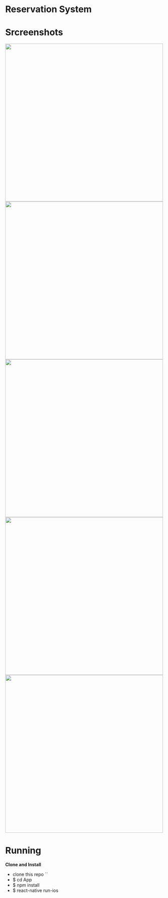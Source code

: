 # Reservation System


<H1>Srcreenshots</H1>

<img src="screenshots/Simulator Screen Shot - iPhone XR - 2019-02-20 at 01.40.30.png" width=500/>

<img src="screenshots/Simulator Screen Shot - iPhone XR - 2019-02-20 at 01.40.31.png" width=500/>

<img src="screenShots/Simulator Screen Shot - iPhone XR - 2019-02-20 at 02.02.58.png" width=500/>

<img src="screenShots/Simulator Screen Shot - iPhone XR - 2019-02-20 at 02.03.09.png" width=500/>

<img src="screenShots/Simulator Screen Shot - iPhone XR - 2019-02-20 at 02.03.23.png" width=500/>


<H1> Running </H1>
<b> Clone and Install </b>

* clone this repo ``
* $ cd App
* $ npm install
* $ react-native run-ios
